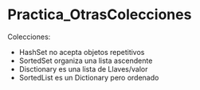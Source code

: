 # Practica_OtrasColecciones
Colecciones:

- HashSet no acepta objetos repetitivos
- SortedSet organiza una lista ascendente
- Disctionary es una lista de Llaves/valor
- SortedList es un Dictionary pero ordenado